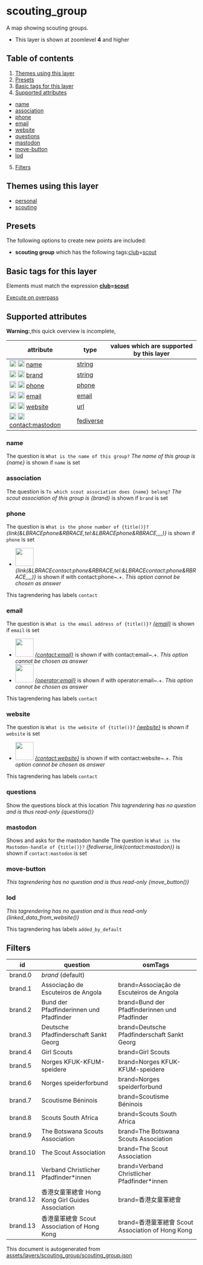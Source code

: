 [//]: # (WARNING: this file is automatically generated. Please find the sources at the bottom and edit those sources)

# scouting_group

A map showing scouting groups.

 - This layer is shown at zoomlevel **4** and higher

## Table of contents

1. [Themes using this layer](#themes-using-this-layer)
2. [Presets](#presets)
3. [Basic tags for this layer](#basic-tags-for-this-layer)
4. [Supported attributes](#supported-attributes)
  - [name](#name)
  - [association](#association)
  - [phone](#phone)
  - [email](#email)
  - [website](#website)
  - [questions](#questions)
  - [mastodon](#mastodon)
  - [move-button](#move-button)
  - [lod](#lod)
5. [Filters](#filters)

## Themes using this layer

 - [personal](https://mapcomplete.org/personal)
 - [scouting](https://mapcomplete.org/scouting)

## Presets

The following options to create new points are included:

 - **scouting group** which has the following tags:<a href='https://wiki.openstreetmap.org/wiki/Key:club' target='_blank'>club</a>=<a href='https://wiki.openstreetmap.org/wiki/Tag:club%3Dscout' target='_blank'>scout</a>

## Basic tags for this layer

Elements must match the expression **<a href='https://wiki.openstreetmap.org/wiki/Key:club' target='_blank'>club</a>=<a href='https://wiki.openstreetmap.org/wiki/Tag:club%3Dscout' target='_blank'>scout</a>**

[Execute on overpass](http://overpass-turbo.eu/?Q=%5Bout%3Ajson%5D%5Btimeout%3A90%5D%3B%28%20%20%20%20nwr%5B%22club%22%3D%22scout%22%5D%28%7B%7Bbbox%7D%7D%29%3B%0A%29%3Bout%20body%3B%3E%3Bout%20skel%20qt%3B)

## Supported attributes

**Warning:**,this quick overview is incomplete,

| attribute | type | values which are supported by this layer |
-----|-----|----- |
| <a target="_blank" href='https://taginfo.openstreetmap.org/keys/name#values'><img src='https://mapcomplete.org/assets/svg/search.svg' height='18px'></a> <a target="_blank" href='https://taghistory.raifer.tech/?#***/name/'><img src='https://mapcomplete.org/assets/svg/statistics.svg' height='18px'></a> [name](https://wiki.openstreetmap.org/wiki/Key:name) | [string](../SpecialInputElements.md#string) |  |
| <a target="_blank" href='https://taginfo.openstreetmap.org/keys/brand#values'><img src='https://mapcomplete.org/assets/svg/search.svg' height='18px'></a> <a target="_blank" href='https://taghistory.raifer.tech/?#***/brand/'><img src='https://mapcomplete.org/assets/svg/statistics.svg' height='18px'></a> [brand](https://wiki.openstreetmap.org/wiki/Key:brand) | [string](../SpecialInputElements.md#string) |  |
| <a target="_blank" href='https://taginfo.openstreetmap.org/keys/phone#values'><img src='https://mapcomplete.org/assets/svg/search.svg' height='18px'></a> <a target="_blank" href='https://taghistory.raifer.tech/?#***/phone/'><img src='https://mapcomplete.org/assets/svg/statistics.svg' height='18px'></a> [phone](https://wiki.openstreetmap.org/wiki/Key:phone) | [phone](../SpecialInputElements.md#phone) |  |
| <a target="_blank" href='https://taginfo.openstreetmap.org/keys/email#values'><img src='https://mapcomplete.org/assets/svg/search.svg' height='18px'></a> <a target="_blank" href='https://taghistory.raifer.tech/?#***/email/'><img src='https://mapcomplete.org/assets/svg/statistics.svg' height='18px'></a> [email](https://wiki.openstreetmap.org/wiki/Key:email) | [email](../SpecialInputElements.md#email) |  |
| <a target="_blank" href='https://taginfo.openstreetmap.org/keys/website#values'><img src='https://mapcomplete.org/assets/svg/search.svg' height='18px'></a> <a target="_blank" href='https://taghistory.raifer.tech/?#***/website/'><img src='https://mapcomplete.org/assets/svg/statistics.svg' height='18px'></a> [website](https://wiki.openstreetmap.org/wiki/Key:website) | [url](../SpecialInputElements.md#url) |  |
| <a target="_blank" href='https://taginfo.openstreetmap.org/keys/contact:mastodon#values'><img src='https://mapcomplete.org/assets/svg/search.svg' height='18px'></a> <a target="_blank" href='https://taghistory.raifer.tech/?#***/contact%3Amastodon/'><img src='https://mapcomplete.org/assets/svg/statistics.svg' height='18px'></a> [contact:mastodon](https://wiki.openstreetmap.org/wiki/Key:contact:mastodon) | [fediverse](../SpecialInputElements.md#fediverse) |  |

### name

The question is `What is the name of this group?`
*The name of this group is {name}* is shown if `name` is set

### association

The question is `To which scout association does {name} belong?`
*The scout association of this group is {brand}* is shown if `brand` is set

### phone

The question is `What is the phone number of {title()}?`
*{link(&LBRACEphone&RBRACE,tel:&LBRACEphone&RBRACE,,,,)}* is shown if `phone` is set

 - <img src='https://raw.githubusercontent.com/pietervdvn/MapComplete/develop/./assets/layers/questions/phone.svg' style='width: 3rem; height: 3rem'> *{link(&LBRACEcontact:phone&RBRACE,tel:&LBRACEcontact:phone&RBRACE,,,,)}* is shown if with contact:phone~.+. _This option cannot be chosen as answer_

This tagrendering has labels 
`contact`

### email

The question is `What is the email address of {title()}?`
*<a href='mailto:{email}' target='_blank' rel='noopener'>{email}</a>* is shown if `email` is set

 - <img src='https://raw.githubusercontent.com/pietervdvn/MapComplete/develop/./assets/svg/envelope.svg' style='width: 3rem; height: 3rem'> *<a href='mailto:{contact:email}' target='_blank' rel='noopener'>{contact:email}</a>* is shown if with contact:email~.+. _This option cannot be chosen as answer_
 - <img src='https://raw.githubusercontent.com/pietervdvn/MapComplete/develop/./assets/svg/envelope.svg' style='width: 3rem; height: 3rem'> *<a href='mailto:{operator:email}' target='_blank' rel='noopener'>{operator:email}</a>* is shown if with operator:email~.+. _This option cannot be chosen as answer_

This tagrendering has labels 
`contact`

### website

The question is `What is the website of {title()}?`
*<a href='{website}' rel='nofollow noopener noreferrer' target='_blank'>{website}</a>* is shown if `website` is set

 - <img src='https://raw.githubusercontent.com/pietervdvn/MapComplete/develop/./assets/layers/icons/website.svg' style='width: 3rem; height: 3rem'> *<a href='{contact:website}' rel='nofollow noopener noreferrer' target='_blank'>{contact:website}</a>* is shown if with contact:website~.+. _This option cannot be chosen as answer_

This tagrendering has labels 
`contact`

### questions
Show the questions block at this location
_This tagrendering has no question and is thus read-only_
*{questions()}*

### mastodon
Shows and asks for the mastodon handle
The question is `What is the Mastodon-handle of {title()}?`
*{fediverse_link(contact:mastodon)}* is shown if `contact:mastodon` is set

### move-button

_This tagrendering has no question and is thus read-only_
*{move_button()}*

### lod

_This tagrendering has no question and is thus read-only_
*{linked_data_from_website()}*

This tagrendering has labels 
`added_by_default`

## Filters

| id | question | osmTags |
-----|-----|----- |
| brand.0 | *brand* (default) |  |
| brand.1 | Associação de Escuteiros de Angola | brand=Associação de Escuteiros de Angola | brand:wikidata=Q4810279 |
| brand.2 | Bund der Pfadfinderinnen und Pfadfinder | brand=Bund der Pfadfinderinnen und Pfadfinder | brand:wikidata=Q1005225 |
| brand.3 | Deutsche Pfadfinderschaft Sankt Georg | brand=Deutsche Pfadfinderschaft Sankt Georg | brand:wikidata=Q1203670 |
| brand.4 | Girl Scouts | brand=Girl Scouts | brand:wikidata=Q2576280 | name=Girl Scouts |
| brand.5 | Norges KFUK-KFUM-speidere | brand=Norges KFUK-KFUM-speidere | brand:wikidata=Q8046067 |
| brand.6 | Norges speiderforbund | brand=Norges speiderforbund | brand:wikidata=Q1769346 |
| brand.7 | Scoutisme Béninois | brand=Scoutisme Béninois | brand:wikidata=Q13534588 |
| brand.8 | Scouts South Africa | brand=Scouts South Africa | brand:wikidata=Q7565791 |
| brand.9 | The Botswana Scouts Association | brand=The Botswana Scouts Association | brand:wikidata=Q7719478 |
| brand.10 | The Scout Association | brand=The Scout Association | brand:wikidata=Q849740 | name=The Scout Association |
| brand.11 | Verband Christlicher Pfadfinder*innen | brand=Verband Christlicher Pfadfinder*innen | brand:wikidata=Q1316309 |
| brand.12 | 香港女童軍總會 Hong Kong Girl Guides Association | brand=香港女童軍總會 | brand:en=Hong Kong Girl Guides Association | brand:wikidata=Q5894627 | brand:zh=香港女童軍總會 | brand:zh-Hans=香港女童军总会 | brand:zh-Hant=香港女童軍總會 |
| brand.13 | 香港童軍總會 Scout Association of Hong Kong | brand=香港童軍總會 Scout Association of Hong Kong | brand:en=Scout Association of Hong Kong | brand:wikidata=Q1883585 | brand:zh=香港童軍總會 | brand:zh-Hans=香港童军总会 | brand:zh-Hant=香港童軍總會 |



This document is autogenerated from [assets/layers/scouting_group/scouting_group.json](https://github.com/pietervdvn/MapComplete/blob/develop/assets/layers/scouting_group/scouting_group.json)
